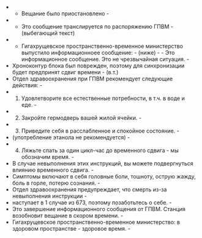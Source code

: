 - - Вещание было приостановлено -
- - Это сообщение транслируется по распоряжению ГПВМ -
(выбегающий текст)
- - Гигахрущевское пространственно-временное министерство выпустило информационноее сообщение: -
(ниже) - - Это информационное сообщение. Это не чрезвычайная ситуация. -
- Хроноконтур блока был поврежден, поэтому для синхронизации будет предпринят сдвиг времени -
(в.т.)
- Отдел здравоохранения при ГПВМ рекомендует следующие действия: -
- 1. Удовлетворите все естественные потребности, в т.ч. в воде и еде. -
- 2. Закройте гермодверь вашей жилой ячейки. -
- 3. Приведите себя в расслабленное и спокойное состояние. -
- (употребление этанола не рекомендуется) -
- 4. Ляжьте спать за один цикл-час до временного сдвига - мы обозначим время. -
- В случае невыполнения этих инструкций, вы можете подвергнуться влиянию временного сдвига. -
- Симптомы включают в себя головные боли, тошноту, острую жажду, боль в горле, потерю сознания. -
- Отдел здравоохранения предупреждает, что смерть из-за невыполнения инструкции -
- наступает в 1 случае из 673, поэтому позаботьтесь о себе. -
- Это завершение информационного сообщения от ГПВМ. Станция возобновит вещание в скором времени. -
- Гигахрущевское пространственно-временное министерство: в здоровом пространстве - здоровое время. - 
